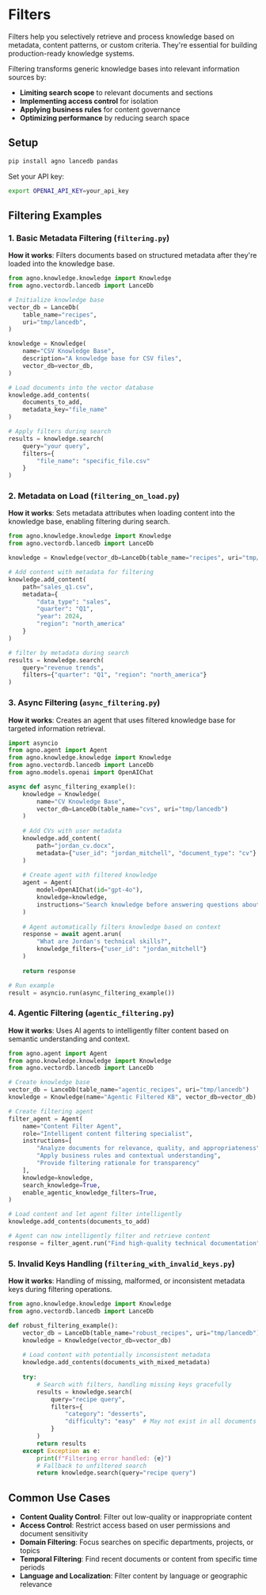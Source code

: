 # Filters

Filters help you selectively retrieve and process knowledge based on metadata, content patterns, or custom criteria. They're essential for building production-ready knowledge systems.

Filtering transforms generic knowledge bases into relevant information sources by:
- **Limiting search scope** to relevant documents and sections  
- **Implementing access control** for isolation
- **Applying business rules** for content governance
- **Optimizing performance** by reducing search space

## Setup

```bash
pip install agno lancedb pandas
```

Set your API key:
```bash
export OPENAI_API_KEY=your_api_key
```

## Filtering Examples

### 1. Basic Metadata Filtering (`filtering.py`)

**How it works**: Filters documents based on structured metadata after they're loaded into the knowledge base.

```python
from agno.knowledge.knowledge import Knowledge
from agno.vectordb.lancedb import LanceDb

# Initialize knowledge base
vector_db = LanceDb(
    table_name="recipes",
    uri="tmp/lancedb",
)

knowledge = Knowledge(
    name="CSV Knowledge Base", 
    description="A knowledge base for CSV files",
    vector_db=vector_db,
)

# Load documents into the vector database
knowledge.add_contents(
    documents_to_add,
    metadata_key="file_name"
)

# Apply filters during search
results = knowledge.search(
    query="your query",
    filters={
        "file_name": "specific_file.csv"
    }
)
```

### 2. Metadata on Load (`filtering_on_load.py`)

**How it works**: Sets metadata attributes when loading content into the knowledge base, enabling filtering during search.

```python
from agno.knowledge.knowledge import Knowledge
from agno.vectordb.lancedb import LanceDb

knowledge = Knowledge(vector_db=LanceDb(table_name="recipes", uri="tmp/lancedb"))

# Add content with metadata for filtering
knowledge.add_content(
    path="sales_q1.csv",
    metadata={
        "data_type": "sales",
        "quarter": "Q1", 
        "year": 2024,
        "region": "north_america"
    }
)

# filter by metadata during search
results = knowledge.search(
    query="revenue trends",
    filters={"quarter": "Q1", "region": "north_america"}
)
```

### 3. Async Filtering (`async_filtering.py`)

**How it works**: Creates an agent that uses filtered knowledge base for targeted information retrieval.

```python
import asyncio
from agno.agent import Agent
from agno.knowledge.knowledge import Knowledge
from agno.vectordb.lancedb import LanceDb
from agno.models.openai import OpenAIChat

async def async_filtering_example():
    knowledge = Knowledge(
        name="CV Knowledge Base",
        vector_db=LanceDb(table_name="cvs", uri="tmp/lancedb")
    )
    
    # Add CVs with user metadata
    knowledge.add_content(
        path="jordan_cv.docx",
        metadata={"user_id": "jordan_mitchell", "document_type": "cv"}
    )
    
    # Create agent with filtered knowledge
    agent = Agent(
        model=OpenAIChat(id="gpt-4o"),
        knowledge=knowledge,
        instructions="Search knowledge before answering questions about specific users."
    )
    
    # Agent automatically filters knowledge based on context
    response = await agent.arun(
        "What are Jordan's technical skills?",
        knowledge_filters={"user_id": "jordan_mitchell"}
    )
    
    return response

# Run example
result = asyncio.run(async_filtering_example())
```

### 4. Agentic Filtering (`agentic_filtering.py`)

**How it works**: Uses AI agents to intelligently filter content based on semantic understanding and context.

```python
from agno.agent import Agent
from agno.knowledge.knowledge import Knowledge
from agno.vectordb.lancedb import LanceDb

# Create knowledge base
vector_db = LanceDb(table_name="agentic_recipes", uri="tmp/lancedb")
knowledge = Knowledge(name="Agentic Filtered KB", vector_db=vector_db)

# Create filtering agent
filter_agent = Agent(
    name="Content Filter Agent",
    role="Intelligent content filtering specialist", 
    instructions=[
        "Analyze documents for relevance, quality, and appropriateness",
        "Apply business rules and contextual understanding",
        "Provide filtering rationale for transparency"
    ],
    knowledge=knowledge,
    search_knowledge=True,
    enable_agentic_knowledge_filters=True,
)

# Load content and let agent filter intelligently
knowledge.add_contents(documents_to_add)

# Agent can now intelligently filter and retrieve content
response = filter_agent.run("Find high-quality technical documentation")
```

### 5. Invalid Keys Handling (`filtering_with_invalid_keys.py`)

**How it works**: Handling of missing, malformed, or inconsistent metadata keys during filtering operations.

```python
from agno.knowledge.knowledge import Knowledge
from agno.vectordb.lancedb import LanceDb

def robust_filtering_example():
    vector_db = LanceDb(table_name="robust_recipes", uri="tmp/lancedb")
    knowledge = Knowledge(vector_db=vector_db)
    
    # Load content with potentially inconsistent metadata
    knowledge.add_contents(documents_with_mixed_metadata)
    
    try:
        # Search with filters, handling missing keys gracefully
        results = knowledge.search(
            query="recipe query",
            filters={
                "category": "desserts",
                "difficulty": "easy"  # May not exist in all documents
            }
        )
        return results
    except Exception as e:
        print(f"Filtering error handled: {e}")
        # Fallback to unfiltered search
        return knowledge.search(query="recipe query")
```

## Common Use Cases

- **Content Quality Control**: Filter out low-quality or inappropriate content
- **Access Control**: Restrict access based on user permissions and document sensitivity
- **Domain Filtering**: Focus searches on specific departments, projects, or topics  
- **Temporal Filtering**: Find recent documents or content from specific time periods
- **Language and Localization**: Filter content by language or geographic relevance